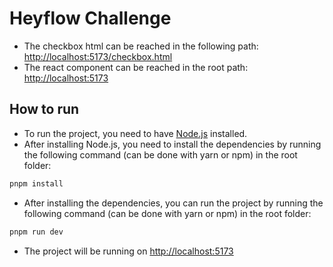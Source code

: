 # Heyflow Challenge
- The checkbox html can be reached in the following path: [http://localhost:5173/checkbox.html](http://localhost:5173/checkbox.html)
- The react component can be reached in the root path: [http://localhost:5173](http://localhost:5173)

## How to run
- To run the project, you need to have [Node.js](https://nodejs.org/en/) installed.
- After installing Node.js, you need to install the dependencies by running the following command (can be done with yarn or npm) in the root folder:
```sh
pnpm install
```
- After installing the dependencies, you can run the project by running the following command (can be done with yarn or npm) in the root folder:
```sh
pnpm run dev
```
- The project will be running on [http://localhost:5173](http://localhost:5173)
